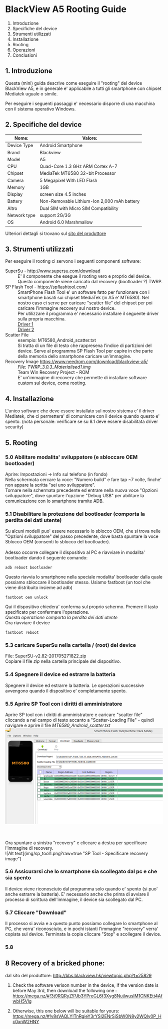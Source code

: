 # BlackView A5 Rooting Guide
1. Introduzione
2. Specifiche del device
3. Strumenti utilizzati
4. Installazione 
5. Rooting
6. Operazioni 
7. Conclusioni


## 1. Introduzione
Questa (mini) guida descrive come eseguire il "rooting" del device BlackView A5, 
e in generale e' applicabile a tutti gli smartphone con chipset Mediatek uguale o simile.

Per eseguire i seguenti passaggi e' necessario disporre di una macchina con il sistema operativo Windows.



## 2. Specifiche del device



| Nome:         | Valore: 
|---------------|--------------------                                                                                                                                                                                                         
| Device Type   | Android Smartphone
| Brand         | Blackview
| Model         | A5
| CPU           |   Quad-Core 1.3 GHz ARM Cortex A-7 
| Chipset       | MediaTek MT6580 32-bit Processor
| Camera        | 5 Megapixel With LED Flash | 2 Megapixel Front camera
| Memory        | 1GB | ROM 8GB External Memory Storage up to 32GB
| Display       | screen size 4.5 inches
| Battery       | Non-Removable Lithium-Ion 2,000 mAh battery
| Altro         | Dual SIM with Micro SIM Compatibility
| Network type  | support 2G/3G 
| OS            | Android 6.0 Marshmallow

Ulteriori dettagli si trovano sul [sito del produttore](http://www.blackview.hk/blackview-140/)


## 3. Strumenti utilizzati
Per eseguire il rooting ci servono i seguenti componenti software:


<dl>
  <dt>SuperSu - <a href="http://www.supersu.com/download">http://www.supersu.com/download</a></dt>
  <dd>
    E' il componente che esegue il rooting vero e proprio del device. Questo componente
    viene caricato dal recovery (bootloader ?) TWRP.
  </dd>

  <dt>SP Flash Tool - <a href="https://spflashtool.com/">https://spflashtool.com/</a></dt>
  <dd>
    SmartPhone Flash Tool e' un software fatto per funzionare con i smartphone basati sui chipset MediaTek (in A5 e' MT6580).
    Nel nostro caso ci serve per caricare "scatter file" del chipset per poi caricare l'immagine recovery sul nostro device.
    <br />
    Per utilizzare il programma e' necessario installare il seguente driver sulla propria macchina.
    <br />
    <a href="https://spflashtool.com/download/MediaTek_USB_VCOM_drivers.zip">Driver 1</a>
    <br />
    <a href="https://spflashtool.com/download/Driver_Auto_Installer_v1.1236.00.zip">Driver 2</a>
  </dd>
  
  <dt>Scatter File</dt>
  <dd>
    esempio: MT6580_Android_scatter.txt <br />
    Si tratta di un file di testo che rappresena l'indice di partizioni del device. Serve al programma SP Flash Tool per capire in che parte della memoria dello smartphone caricare un'immagine.
  </dd>
  
  <dt>Recovery Image <a href="https://www.needrom.com/download/blackview-a5/">https://www.needrom.com/download/blackview-a5/</a></dt>
  <dd>
  <em>File: TWRP_3.0.3_Materialised1.img</em>
  <br />
  Team Win Recovery Project - ROM
  <br />
  E' un'immagine di recovery che permette di installare software custom sul device, come rooting.
    
  </dd>

</dl>




## 4. Installazione
L'unico software che deve essere installato sul nostro sistema e' il driver Mediatek, che ci permettera' di comunicare con il device quando questo e' spento.
(nota personale: verificare se su 8.1 deve essere disabilitata driver security)


## 5. Rooting

### 5.0 Abilitare modalita' sviluppatore (e sbloccare OEM bootloader)
Aprire: Impostazioni -> Info sul telefono (in fondo)
<br />
Nella schermata cercare la voce: "Numero build" e fare tap ~7 volte, finche' non appare la scritta "sei uno sviluppatore".
<br />
Tornare nella schermata precedente ed entrare nella nuova voce "Opzioni sviluppatore", dove spuntare l'opzione "Debug USB" per abilitare la comunicazione con lo smartphone tramite ADB.

### 5.1 Disabilitare la protezione del bootloader (comporta la perdita dei dati utente)
Su alcuni modelli puo' essere necessario lo sblocco OEM, che si trova nelle "Opzioni sviluppatore" del passo precedente, dove basta spuntare la voce Sblocco OEM (consenti lo sblocco del bootloader).
<br />
<br />
Adesso occorre collegare il dispositivo al PC e riavviare in modalita' bootloader dando il seguente comando:
```
adb reboot bootloader
```

Questo riavvia lo smartphone nella speciale modalita' bootloader dalla quale possiamo sbloccare il bootloader stesso.
Usiamo fastboot (un tool che viene distribuito insieme ad adb)
```
fastboot oem unlock
```
Qui il dispositivo chiedera' conferma sul proprio schermo.
Premere il tasto specificato per confermare l'operazione.
<br />
<em>Questa operazione comporta la perdita dei dati utente</em>
<br />
Ora riavviare il device
```
fastboot reboot
```

### 5.3 caricare SuperSu nella cartella / (root) del device
File: SuperSU-v2.82-201705271822.zip
<br />
Copiare il file <em>zip</em> nella cartella principale del dispositivo. 

### 5.4 Spegnere il device ed estrarre la batteria
Spegnere il device ed estrarre la batteria. Le operazioni successive avvengono quando il dispositivo e' completamente spento.

### 5.5 Aprire SP Tool con i diritti di amministratore
  Aprire SP tool con i diritti di amministratore e caricare "scatter file" cliccando a nel campo di testo accanto a "Scatter-Loading File" - quindi navigare e aprire il file <em>MT6580_Android_scatter.txt</em>
  <br />
![Alt text](img/sp_tool.png?raw=true "SP Tool - Apertura scatter file")


<br />
<br />
Ora spuntare a sinistra "recovery" e cliccare a destra per specificare l'immagine di recovery.
<br />
![Alt text](img/sp_tool1.png?raw=true "SP Tool - Specificare recovery image")

### 5.6 Assicurarsi che lo smartphone sia scollegato dal pc e che sia spento
Il device viene riconosciuto dal programma solo quando e' spento (si puo' anche estrarre la batteria). E' necessario anche che prima di avviare il processo di scrittura dell'immagine, il device sia scollegato dal PC.

### 5.7 Cliccare "Download"
Il processo si avvia e a questo punto possiamo collegare lo smartphone al PC, che verra' riconosciuto, e in pochi istanti l'immagine "recovery" verra' copiata sul device.
Terminata la copia cliccare "Stop" e scollegare il device.

### 5.8












## 8 Recovery of a bricked phone:

dal sito del produttore: 
http://bbs.blackview.hk/viewtopic.php?t=25829

1) Check the software verison number in the device, if the version date is before May 3rd, then download the following one :
https://mega.nz/#!3t9RQRyZ!PJb3YPreGL6f3Xyg8NujlwusIM1CNKEtt4AfwbH5Vlg

2) Otherwise, this one below will be suitable for yours:
https://mega.nz/#!v8sVAQLY!TnRgieY3rYSl2ENrSjSbW0N8y2WQly0P_Hc0xnW2HNY

